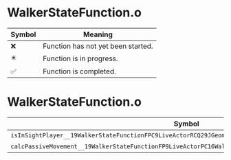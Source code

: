 # WalkerStateFunction.o
| Symbol | Meaning 
| ------------- | ------------- 
| :x: | Function has not yet been started. 
| :eight_pointed_black_star: | Function is in progress. 
| :white_check_mark: | Function is completed. 


# WalkerStateFunction.o
| Symbol | Decompiled? |
| ------------- | ------------- |
| `isInSightPlayer__19WalkerStateFunctionFPC9LiveActorRCQ29JGeometry8TVec3&lt;f&gt;PC16WalkerStateParam` | :x: |
| `calcPassiveMovement__19WalkerStateFunctionFP9LiveActorPC16WalkerStateParam` | :x: |
